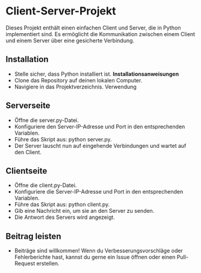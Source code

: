 # Client-Server-Projekt
Dieses Projekt enthält einen einfachen Client und Server, die in Python implementiert sind. Es ermöglicht die Kommunikation zwischen einem Client und einem Server über eine gesicherte Verbindung.

## Installation
- Stelle sicher, dass Python  installiert ist. **Installationsanweisungen**
- Clone das Repository auf deinen lokalen Computer.
- Navigiere in das Projektverzeichnis.
Verwendung
## Serverseite
- Öffne die server.py-Datei.
- Konfiguriere den Server-IP-Adresse und Port in den entsprechenden Variablen.
- Führe das Skript aus: python server.py.
- Der Server lauscht nun auf eingehende Verbindungen und wartet auf den Client.

## Clientseite
- Öffne die client.py-Datei.
- Konfiguriere die Server-IP-Adresse und Port in den entsprechenden Variablen.
- Führe das Skript aus: python client.py.
- Gib eine Nachricht ein, um sie an den Server zu senden.
- Die Antwort des Servers wird angezeigt.

## Beitrag leisten
- Beiträge sind willkommen! Wenn du Verbesserungsvorschläge oder Fehlerberichte hast, kannst du gerne ein Issue öffnen oder einen Pull-Request erstellen.
